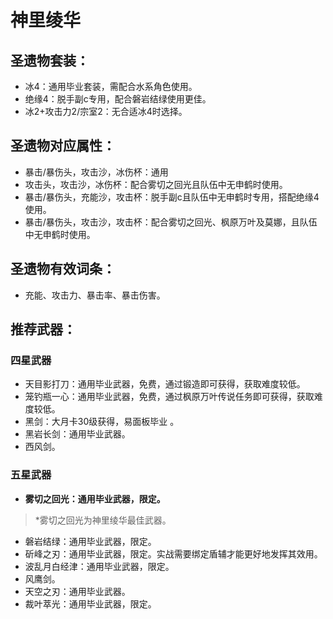 # 神里绫华

## 圣遗物套装：
- 冰4：通用毕业套装，需配合水系角色使用。
- 绝缘4：脱手副c专用，配合磐岩结绿使用更佳。
- 冰2+攻击力2/宗室2：无合适冰4时选择。

## 圣遗物对应属性：
- 暴击/暴伤头，攻击沙，冰伤杯：通用
- 攻击头，攻击沙，冰伤杯：配合雾切之回光且队伍中无申鹤时使用。
- 暴击/暴伤头，充能沙，攻击杯：脱手副c且队伍中无申鹤时专用，搭配绝缘4使用。
- 暴击/暴伤头，攻击沙，攻击杯：配合雾切之回光、枫原万叶及莫娜，且队伍中无申鹤时使用。

## 圣遗物有效词条：
- 充能、攻击力、暴击率、暴击伤害。

## 推荐武器：
### 四星武器
- 天目影打刀：通用毕业武器，免费，通过锻造即可获得，获取难度较低。
- 笼钓瓶一心：通用毕业武器，免费，通过枫原万叶传说任务即可获得，获取难度较低。
- 黑剑：大月卡30级获得，易面板毕业 。
- 黑岩长剑：通用毕业武器。
- 西风剑。

### 五星武器
- **雾切之回光：通用毕业武器，限定。**

> \*雾切之回光为神里绫华最佳武器。

- 磐岩结绿：通用毕业武器，限定。
- 斫峰之刃：通用毕业武器，限定。实战需要绑定盾辅才能更好地发挥其效用。
- 波乱月白经津：通用毕业武器，限定。
- 风鹰剑。
- 天空之刃：通用毕业武器。
- 裁叶萃光：通用毕业武器，限定。

